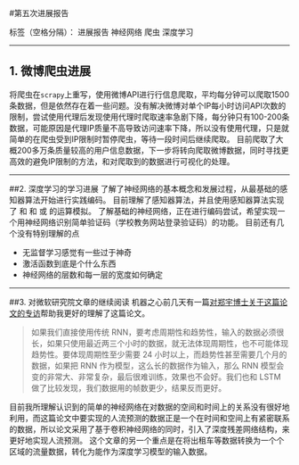 ﻿
#第五次进展报告

标签（空格分隔）： 进展报告 神经网络 爬虫 深度学习

---
## 1. 微博爬虫进展

将爬虫在`scrapy`上重写，使用微博API进行行信息爬取，平均每分钟可以爬取1500条数据，但是依然存在着一些问题。没有解决微博对单个IP每小时访问API次数的限制，尝试使用代理后发现使用代理时爬取速率急剧下降，每分钟只有100-200条数据，可能原因是代理IP质量不高导致访问速率下降，所以没有使用代理，只是就简单的在爬虫受到IP限制时暂停爬虫，等待一段时间后继续爬取。
目前爬取了大概200多万条质量较高的用户信息数据，下一步将转向爬取微博数据，同时寻找更高效的避免IP限制的方法，和对爬取到的数据进行可视化的处理。

---

##2. 深度学习的学习进展
了解了神经网络的基本概念和发展过程，从最基础的感知器算法开始进行实践编码。
目前理解了感知器算法，并且使用感知器算法实现了 和 和 或 的运算模拟。
了解基础的神经网络，正在进行编码尝试，希望实现一个用神经网络识别简单验证码（学校教务网站登录验证码）的功能。
目前还有几个没有特别理解的点

- 无监督学习感觉有一些过于神奇
- 激活函数到底是个什么东西
- 神经网络的层数和每一层的宽度如何确定

---

##3. 对微软研究院文章的继续阅读
机器之心前几天有一篇[对郑宇博士关于这篇论文的专访](http://www.jiqizhixin.com/article/index/id/2261)帮助我更好的理解了这篇论文。

>如果我们直接使用传统 RNN，要考虑周期性和趋势性，输入的数据必须很长，如果只使用最近两三个小时的数据，就无法体现周期性，也不可能体现趋势性。要体现周期性至少需要 24 小时以上，而趋势性甚至需要几个月的数据，如果把 RNN 作为模型，这么长的数据作为输入，那么 RNN 模型会变的非常大、非常复杂，最后很难训练，效果也不会好。我们也和 LSTM 做了比较发现，我们数据用的帧数更少，结果反而更好。

目前我所理解认识到的简单的神经网络在对数据的空间和时间上的关系没有很好地利用，而这篇论文中要实现的人流预测的数据正是一个在时间和空间上有紧密联系的数据，所以论文采用了基于卷积神经网络的同时，引入了深度残差网络结构，来更好地实现人流预测。
这个文章的另一个重点是在将出租车等数据转换为一个个区域的流量数据，转化为能作为深度学习模型的输入数据。